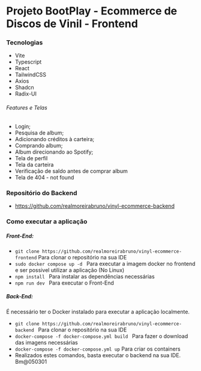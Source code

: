# Projeto BootPlay - Ecommerce de Discos de Vinil - Frontend
### Tecnologias
- Vite
- Typescript
- React
- TailwindCSS
- Axios
- Shadcn
- Radix-UI

######  Features e Telas
- Login; 
- Pesquisa de album; 
- Adicionando créditos à carteira; 
- Comprando album; 
- Album direcionando ao Spotify;
- Tela de perfil
- Tela da carteira
- Verificação de saldo antes de comprar album
- Tela de 404 - not found

### Repositório do Backend
- https://github.com/realmoreirabruno/vinyl-ecommerce-backend

### Como executar a aplicação

##### Front-End:
- ```git clone https://github.com/realmoreirabruno/vinyl-ecommerce-frontend``` Para clonar o repositório na sua IDE
- ```sudo docker compose up -d ``` Para executar a imagem docker no frontend e ser possivel utilizar a aplicação (No Linux)
- ```npm install ``` Para instalar as dependências necessárias
- ```npm run dev ``` Para executar o Front-End

##### Back-End:
É necessário ter o Docker instalado para executar a aplicação localmente.
- ```git clone https://github.com/realmoreirabruno/vinyl-ecommerce-backend ``` Para clonar o repositório na sua IDE
- ```docker-compose -f docker-compose.yml build ``` Para fazer o download das imagens necessárias
- ```docker-compose -f docker-compose.yml up``` Para criar os containers
- Realizados estes comandos, basta  executar o backend na sua IDE. Bm@050301